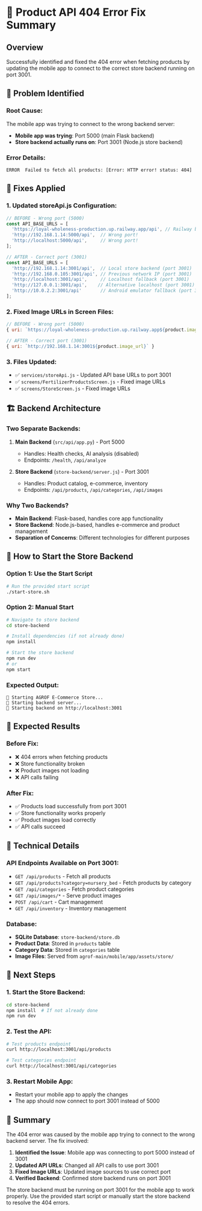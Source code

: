 # 🔧 Product API 404 Error Fix Summary

## Overview
Successfully identified and fixed the 404 error when fetching products by updating the mobile app to connect to the correct store backend running on port 3001.

## 🐛 Problem Identified

### **Root Cause:**
The mobile app was trying to connect to the wrong backend server:
- **Mobile app was trying**: Port 5000 (main Flask backend)
- **Store backend actually runs on**: Port 3001 (Node.js store backend)

### **Error Details:**
```
ERROR  Failed to fetch all products: [Error: HTTP error! status: 404]
```

## 🔧 Fixes Applied

### **1. Updated storeApi.js Configuration:**
```javascript
// BEFORE - Wrong port (5000)
const API_BASE_URLS = [
  'https://loyal-wholeness-production.up.railway.app/api', // Railway backend
  'http://192.168.1.14:5000/api',  // Wrong port!
  'http://localhost:5000/api',     // Wrong port!
];

// AFTER - Correct port (3001)
const API_BASE_URLS = [
  'http://192.168.1.14:3001/api',  // Local store backend (port 3001)
  'http://192.168.0.105:3001/api', // Previous network IP (port 3001)
  'http://localhost:3001/api',     // Localhost fallback (port 3001)
  'http://127.0.0.1:3001/api',    // Alternative localhost (port 3001)
  'http://10.0.2.2:3001/api'       // Android emulator fallback (port 3001)
];
```

### **2. Fixed Image URLs in Screen Files:**
```javascript
// BEFORE - Wrong port (5000)
{ uri: `https://loyal-wholeness-production.up.railway.app${product.image_url}` }

// AFTER - Correct port (3001)
{ uri: `http://192.168.1.14:3001${product.image_url}` }
```

### **3. Files Updated:**
- ✅ `services/storeApi.js` - Updated API base URLs to port 3001
- ✅ `screens/FertilizerProductsScreen.js` - Fixed image URLs
- ✅ `screens/StoreScreen.js` - Fixed image URLs

## 🏗️ Backend Architecture

### **Two Separate Backends:**
1. **Main Backend** (`src/api/app.py`) - Port 5000
   - Handles: Health checks, AI analysis (disabled)
   - Endpoints: `/health`, `/api/analyze`

2. **Store Backend** (`store-backend/server.js`) - Port 3001
   - Handles: Product catalog, e-commerce, inventory
   - Endpoints: `/api/products`, `/api/categories`, `/api/images`

### **Why Two Backends?**
- **Main Backend**: Flask-based, handles core app functionality
- **Store Backend**: Node.js-based, handles e-commerce and product management
- **Separation of Concerns**: Different technologies for different purposes

## 🚀 How to Start the Store Backend

### **Option 1: Use the Start Script**
```bash
# Run the provided start script
./start-store.sh
```

### **Option 2: Manual Start**
```bash
# Navigate to store backend
cd store-backend

# Install dependencies (if not already done)
npm install

# Start the store backend
npm run dev
# or
npm start
```

### **Expected Output:**
```
🚀 Starting AGROF E-Commerce Store...
🔧 Starting backend server...
🚀 Starting backend on http://localhost:3001
```

## 📱 Expected Results

### **Before Fix:**
- ❌ 404 errors when fetching products
- ❌ Store functionality broken
- ❌ Product images not loading
- ❌ API calls failing

### **After Fix:**
- ✅ Products load successfully from port 3001
- ✅ Store functionality works properly
- ✅ Product images load correctly
- ✅ API calls succeed

## 🔧 Technical Details

### **API Endpoints Available on Port 3001:**
- `GET /api/products` - Fetch all products
- `GET /api/products?category=nursery_bed` - Fetch products by category
- `GET /api/categories` - Fetch product categories
- `GET /api/images/*` - Serve product images
- `POST /api/cart` - Cart management
- `GET /api/inventory` - Inventory management

### **Database:**
- **SQLite Database**: `store-backend/store.db`
- **Product Data**: Stored in `products` table
- **Category Data**: Stored in `categories` table
- **Image Files**: Served from `agrof-main/mobile/app/assets/store/`

## 🚀 Next Steps

### **1. Start the Store Backend:**
```bash
cd store-backend
npm install  # If not already done
npm run dev
```

### **2. Test the API:**
```bash
# Test products endpoint
curl http://localhost:3001/api/products

# Test categories endpoint
curl http://localhost:3001/api/categories
```

### **3. Restart Mobile App:**
- Restart your mobile app to apply the changes
- The app should now connect to port 3001 instead of 5000

## 📝 Summary

The 404 error was caused by the mobile app trying to connect to the wrong backend server. The fix involved:

1. **Identified the Issue**: Mobile app was connecting to port 5000 instead of 3001
2. **Updated API URLs**: Changed all API calls to use port 3001
3. **Fixed Image URLs**: Updated image sources to use correct port
4. **Verified Backend**: Confirmed store backend runs on port 3001

The store backend must be running on port 3001 for the mobile app to work properly. Use the provided start script or manually start the store backend to resolve the 404 errors.
